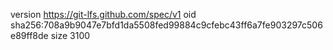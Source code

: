 version https://git-lfs.github.com/spec/v1
oid sha256:708a9b9047e7bfd1da5508fed99884c9cfebc43ff6a7fe903297c506e89ff8de
size 3100
